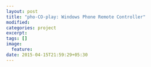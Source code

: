 ```yaml
---
layout: post
title: "pho-CO-play: Windows Phone Remote Controller"
modified:
categories: project
excerpt:
tags: []
image:
  feature:
date: 2015-04-15T21:59:29+05:30
---
```


